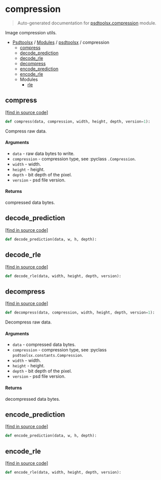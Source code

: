 # compression

> Auto-generated documentation for [psdtoolsx.compression](../../../psdtoolsx/compression/__init__.py) module.

Image compression utils.

- [Psdtoolsx](../../README.md#psdtoolsx-index) / [Modules](../../README.md#psdtoolsx-modules) / [psdtoolsx](../index.md#psdtoolsx) / compression
    - [compress](#compress)
    - [decode_prediction](#decode_prediction)
    - [decode_rle](#decode_rle)
    - [decompress](#decompress)
    - [encode_prediction](#encode_prediction)
    - [encode_rle](#encode_rle)
    - Modules
        - [rle](rle.md#rle)

## compress

[[find in source code]](../../../psdtoolsx/compression/__init__.py#L18)

```python
def compress(data, compression, width, height, depth, version=1):
```

Compress raw data.

#### Arguments

- `data` - raw data bytes to write.
- `compression` - compression type, see :pyclass `.Compression`.
- `width` - width.
- `height` - height.
- `depth` - bit depth of the pixel.
- `version` - psd file version.

#### Returns

compressed data bytes.

## decode_prediction

[[find in source code]](../../../psdtoolsx/compression/__init__.py#L117)

```python
def decode_prediction(data, w, h, depth):
```

## decode_rle

[[find in source code]](../../../psdtoolsx/compression/__init__.py#L90)

```python
def decode_rle(data, width, height, depth, version):
```

## decompress

[[find in source code]](../../../psdtoolsx/compression/__init__.py#L42)

```python
def decompress(data, compression, width, height, depth, version=1):
```

Decompress raw data.

#### Arguments

- `data` - compressed data bytes.
- `compression` - compression type,
        see :pyclass `psdtoolsx.constants.Compression`.
- `width` - width.
- `height` - height.
- `depth` - bit depth of the pixel.
- `version` - psd file version.

#### Returns

decompressed data bytes.

## encode_prediction

[[find in source code]](../../../psdtoolsx/compression/__init__.py#L99)

```python
def encode_prediction(data, w, h, depth):
```

## encode_rle

[[find in source code]](../../../psdtoolsx/compression/__init__.py#L75)

```python
def encode_rle(data, width, height, depth, version):
```
